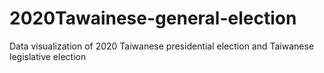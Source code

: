 # 2020Tawainese-general-election
Data visualization of 2020 Taiwanese presidential election and Taiwanese legislative election
